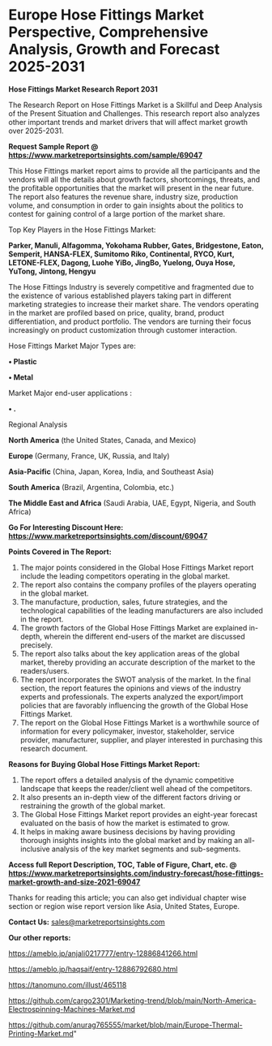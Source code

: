    # Europe Hose Fittings Market Perspective, Comprehensive Analysis, Growth and Forecast 2025-2031

<strong>Hose Fittings Market Research Report 2031</strong>

The Research Report on Hose Fittings Market is a Skillful and Deep Analysis of the Present Situation and Challenges. This research report also analyzes other important trends and market drivers that will affect market growth over 2025-2031.

<strong>Request Sample Report @ <a href=https://www.marketreportsinsights.com/sample/69047>https://www.marketreportsinsights.com/sample/69047</a></strong>

This Hose Fittings market report aims to provide all the participants and the vendors will all the details about growth factors, shortcomings, threats, and the profitable opportunities that the market will present in the near future. The report also features the revenue share, industry size, production volume, and consumption in order to gain insights about the politics to contest for gaining control of a large portion of the market share.

Top Key Players in the Hose Fittings Market:

<strong>Parker, Manuli, Alfagomma, Yokohama Rubber, Gates, Bridgestone, Eaton, Semperit, HANSA-FLEX, Sumitomo Riko, Continental, RYCO, Kurt, LETONE-FLEX, Dagong, Luohe YiBo, JingBo, Yuelong, Ouya Hose, YuTong, Jintong, Hengyu</strong>

The Hose Fittings Industry is severely competitive and fragmented due to the existence of various established players taking part in different marketing strategies to increase their market share. The vendors operating in the market are profiled based on price, quality, brand, product differentiation, and product portfolio. The vendors are turning their focus increasingly on product customization through customer interaction.

Hose Fittings Market Major Types are:

<strong>• Plastic

• Metal</strong>

Market Major end-user applications :

<strong>• .</strong>

Regional Analysis

</u><strong><b>North America</b></strong> (the United States, Canada, and Mexico)

<strong><b>Europe </b></strong>(Germany, France, UK, Russia, and Italy)

<strong><b>Asia-Pacific</b></strong> (China, Japan, Korea, India, and Southeast Asia)

<strong><b>South America</b></strong> (Brazil, Argentina, Colombia, etc.)

<strong><b>The Middle East and Africa</b></strong> (Saudi Arabia, UAE, Egypt, Nigeria, and South Africa)

<strong>Go For Interesting Discount Here: <a href=https://www.marketreportsinsights.com/discount/69047>https://www.marketreportsinsights.com/discount/69047</a></strong>

<strong>Points Covered in The Report:</strong>
<ol>
  <li>The major points considered in the Global Hose Fittings Market report include the leading competitors operating in the global market.</li>
  <li>The report also contains the company profiles of the players operating in the global market.</li>
  <li>The manufacture, production, sales, future strategies, and the technological capabilities of the leading manufacturers are also included in the report.</li>
  <li>The growth factors of the Global Hose Fittings Market are explained in-depth, wherein the different end-users of the market are discussed precisely.</li>
  <li>The report also talks about the key application areas of the global market, thereby providing an accurate description of the market to the readers/users.</li>
  <li>The report incorporates the SWOT analysis of the market. In the final section, the report features the opinions and views of the industry experts and professionals. The experts analyzed the export/import policies that are favorably influencing the growth of the Global Hose Fittings Market.</li>
  <li>The report on the Global Hose Fittings Market is a worthwhile source of information for every policymaker, investor, stakeholder, service provider, manufacturer, supplier, and player interested in purchasing this research document.</li>
</ol>
<strong>Reasons for Buying Global Hose Fittings Market Report:</strong>

<ol>
  <li>The report offers a detailed analysis of the dynamic competitive landscape that keeps the reader/client well ahead of the competitors.</li>
  <li>It also presents an in-depth view of the different factors driving or restraining the growth of the global market.</li>
  <li>The Global Hose Fittings Market report provides an eight-year forecast evaluated on the basis of how the market is estimated to grow.</li>
  <li>It helps in making aware business decisions by having providing thorough insights insights into the global market and by making an all-inclusive analysis of the key market segments and sub-segments.</li>
</ol>
<strong>Access full Report Description, TOC, Table of Figure, Chart, etc. @ <a href=https://www.marketreportsinsights.com/industry-forecast/hose-fittings-market-growth-and-size-2021-69047>https://www.marketreportsinsights.com/industry-forecast/hose-fittings-market-growth-and-size-2021-69047</a></strong>


Thanks for reading this article; you can also get individual chapter wise section or region wise report version like Asia, United States, Europe.

<strong>Contact Us:</strong>
sales@marketreportsinsights.com

<strong>Our other reports:</strong>

<a href=https://ameblo.jp/anjali0217777/entry-12886841266.html>https://ameblo.jp/anjali0217777/entry-12886841266.html</a>

<a href=https://ameblo.jp/haqsaif/entry-12886792680.html>https://ameblo.jp/haqsaif/entry-12886792680.html</a>

<a href=https://tanomuno.com/illust/465118>https://tanomuno.com/illust/465118</a>

<a href=https://github.com/cargo2301/Marketing-trend/blob/main/North-America-Electrospinning-Machines-Market.md>https://github.com/cargo2301/Marketing-trend/blob/main/North-America-Electrospinning-Machines-Market.md</a>

<a href=https://github.com/anurag765555/market/blob/main/Europe-Thermal-Printing-Market.md>https://github.com/anurag765555/market/blob/main/Europe-Thermal-Printing-Market.md</a>"
